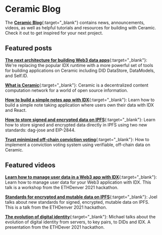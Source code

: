 # Ceramic Blog

The [**Ceramic Blog**](https://blog.ceramic.network){:target="\_blank"} contains news, announcements, videos, as well as helpful tutorials and resources for building with Ceramic. Check it out to get inspired for your next project.

## Featured posts

[**The next architecture for building Web3 data apps**](https://blog.ceramic.network/the-next-architecture-for-building-web3-data-applications/){:target="\_blank"}: We're replacing the popular IDX runtime with a more powerful set of tools for building applications on Ceramic including DID DataStore, DataModels, and Self.ID. 

[**What is Ceramic**](https://blog.ceramic.network/what-is-ceramic/){:target="\_blank"}: Ceramic is a decentralized content computation network for a world of open source information.

[**How to build a simple notes app with IDX**](https://blog.ceramic.network/how-to-build-a-simple-notes-app-with-idx/){:target="\_blank"}: Learn how to build a simple note taking application where users own their data with IDX and React.

[**How to store signed and encrypted data on IPFS**](https://blog.ceramic.network/how-to-store-signed-and-encrypted-data-on-ipfs/){:target="\_blank"}: Learn how to store signed and encrypted data directly in IPFS using two new standards: dag-jose and EIP-2844.

[**Trust minimized off-chain conviction voting**](https://blog.ceramic.network/trust-minimized-off-chain-conviction-voting/){:target="\_blank"}: How to implement a conviction voting system using verifiable, off-chain data on Ceramic.

## Featured videos

[**Learn how to manage user data in a Web3 app with IDX**](https://blog.ceramic.network/learn-how-to-manage-user-data-in-a-web3-app-with-idx/){:target="\_blank"}: Learn how to manage user data for your Web3 application with IDX. This talk is a workshop from the ETHDenver 2021 hackathon.

[**Standards for encrypted and mutable data on IPFS**](https://blog.ceramic.network/standards-for-encrypted-and-mutable-data-on-ipfs/){:target="\_blank"}: Joel talks about new standards for signed, encrypted, mutable data on IPFS. This is a talk from the ETHDenver 2021 hackathon.

[**The evolution of digital identity**](https://blog.ceramic.network/the-evolution-of-digital-identity-from-key-pairs-to-dids-and-idx/){:target="\_blank"}: Michael talks about the evolution of digital identity from servers, to key pairs, to DIDs and IDX. A presentation from the ETHDever 2021 hackathon.
